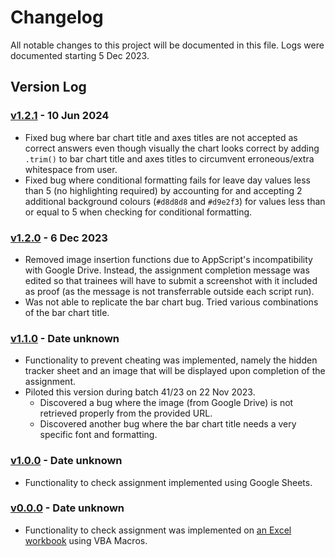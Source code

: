 # Changelog

All notable changes to this project will be documented in this file. Logs were documented starting 5 Dec 2023.

## Version Log

### [v1.2.1] - 10 Jun 2024
- Fixed bug where bar chart title and axes titles are not accepted as correct answers even though visually the chart looks correct by
adding `.trim()` to bar chart title and axes titles to circumvent erroneous/extra whitespace from user.
- Fixed bug where conditional formatting fails for leave day values less than 5 (no highlighting required) by 
accounting for and accepting 2 additional background colours (`#d8d8d8` and `#d9e2f3`) for values less than or equal to 5
when checking for conditional formatting.

### [v1.2.0] - 6 Dec 2023
- Removed image insertion functions due to AppScript's incompatibility with Google Drive. Instead, the assignment completion message was edited 
so that trainees will have to submit a screenshot with it included as proof (as the message is not transferrable outside each script run).
- Was not able to replicate the bar chart bug. Tried various combinations of the bar chart title.

### [v1.1.0] - Date unknown
- Functionality to prevent cheating was implemented, namely the hidden tracker sheet and an image that will be displayed upon completion of the assignment.
- Piloted this version during batch 41/23 on 22 Nov 2023.
  - Discovered a bug where the image (from Google Drive) is not retrieved properly from the provided URL.
  - Discovered another bug where the bar chart title needs a very specific font and formatting.

### [v1.0.0] - Date unknown
- Functionality to check assignment implemented using Google Sheets.

### [v0.0.0] - Date unknown
- Functionality to check assignment was implemented on [an Excel workbook](https://github.com/tewenhao/national_service_scripts_dump/blob/8c910f7824ead88923832f90acbc42815e7e588c/sdl_excel_assignment/ASA_SDL_Automated_Checks.xlsm)
using VBA Macros.

[v1.2.1]: #v121---10-jun-2024
[v1.2.0]: #v120---6-dec-2023
[v1.1.0]: #v110---date-unknown
[v1.0.0]: #v100---date-unknown
[v0.0.0]: #v000---date-unknown
